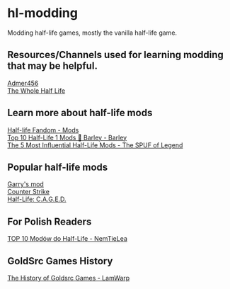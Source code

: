 # hl-modding
Modding half-life games, mostly the vanilla half-life game.
## Resources/Channels used for learning modding that may be helpful.
<a href="https://www.youtube.com/c/Admer456">Admer456</a><br>
<a href="https://twhl.info/wiki/page/Tutorial%3A_Setting_up_a_Mod%3A_Part_1_-_Custom_Game_feature">The Whole Half Life</a><br>

## Learn more about half-life mods
<a href="https://half-life.fandom.com/wiki/Mods">Half-life Fandom - Mods</a> <br>
<a href="https://youtu.be/IW6fAhH0sos">Top 10 Half-Life 1 Mods 🔶 Barley - Barley</a><br>
<a href="https://youtu.be/gHlqaEG0TJg">The 5 Most Influential Half-Life Mods - The SPUF of Legend</a><br>

## Popular half-life mods
<a href="https://en.wikipedia.org/wiki/Garry%27s_Mod">Garry's mod</a><br>
<a href="https://counterstrike.fandom.com/wiki/Counter-Strike">Counter Strike</a><br>
<a href="https://en.wikipedia.org/wiki/Half-Life:_C.A.G.E.D.">Half-Life: C.A.G.E.D.</a><br>

## For Polish Readers
<a href="https://www.youtube.com/watch?v=vaTXAVgUGz8">TOP 10 Modów do Half-Life - NemTieLea</a><br>

## GoldSrc Games History
<a href="https://youtu.be/Ld5NY3L5iao">The History of Goldsrc Games - LamWarp</a><br>




